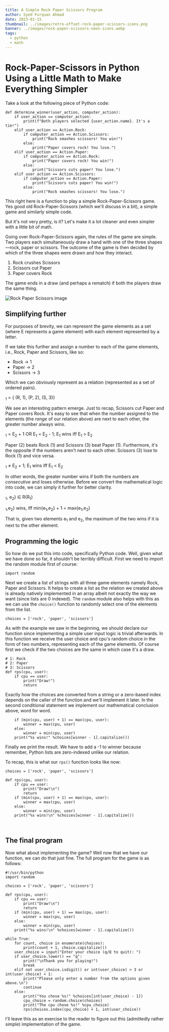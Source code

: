 ```yaml
---
title: A Simple Rock Paper Scissors Program
author: Syed Furquan Ahmad
date: 2023-01-15
thumbnail: ../images/retro-offset-rock-paper-scissors-icons.png
banner: ../images/rock-paper-scissors-neon-icons.webp
tags:
  - python
  - math
---
```

# Rock-Paper-Scissors in Python Using a Little Math to Make Everything Simpler

Take a look at the following piece of Python code:

```
def determine_winner(user_action, computer_action):
    if user_action == computer_action:
        print(f"Both players selected {user_action.name}. It's a tie!")
    elif user_action == Action.Rock:
        if computer_action == Action.Scissors:
            print("Rock smashes scissors! You win!")
        else:
            print("Paper covers rock! You lose.")
    elif user_action == Action.Paper:
        if computer_action == Action.Rock:
            print("Paper covers rock! You win!")
        else:
            print("Scissors cuts paper! You lose.")
    elif user_action == Action.Scissors:
        if computer_action == Action.Paper:
            print("Scissors cuts paper! You win!")
        else:
            print("Rock smashes scissors! You lose.")
```

This right here is a function to play a simple Rock-Paper-Scissors game. Yes good old Rock-Paper-Scissors (which we'll discuss in a bit), a simple game and similarly simple code.

But it's not very pretty, is it? Let's make it a lot cleaner and even simpler with a little bit of math.

Going over Rock-Paper-Scissors again, the rules of the game are simple. Two players each simultaneously draw a hand with one of the three shapes—rock, paper or scissors. The outcome of the game is then decided by which of the three shapes were drawn and how they interact.

1. Rock crushes Scissors
2. Scissors cut Paper
3. Paper covers Rock

The game ends in a draw (and perhaps a rematch) if both the players draw the same thing.

![Rock Paper Scissors image](../images/rock-paper-scissors.webp)

## Simplifying further

For purposes of brevity, we can represent the game elements as a set <math>E &isin; {R, P, S}</math> (where E represents a game element) with each element represented by a letter.

If we take this further and assign a number to each of the game elements, i.e., Rock, Paper and Scissors, like so:

* Rock -> 1
* Paper -> 2
* Scissors -> 3

Which we can obviously represent as a relation (represented as a set of ordered pairs).

<math>R<sub>1</sub> = { (R, 1), (P, 2), (S, 3)}</math>

We see an interesting pattern emerge. Just to recap, Scissors cut Paper and Paper covers Rock. It's easy to see that when the number assigned to the elements (the _range_ of our relation above) are next to each other, the greater number always wins.

<math>&forall; E<sub>1</sub> = E<sub>2</sub> + 1 OR E<sub>1</sub> = E<sub>2</sub> - 1; E<sub>1</sub> wins iff E<sub>1</sub> > E<sub>2</sub></math>

Paper (2) beats Rock (1) and Scissors (3) beat Paper (1). Furthermore, it's the opposite if the numbers aren't next to each other. Scissors (3) lose to Rock (1) and vice versa.

<math>&forall; E<sub>1</sub> &ne; E<sub>2</sub> + 1; E<sub>1</sub> wins iff E<sub>1</sub> < E<sub>2</sub></math>

In other words, the greater number wins if both the numbers are _consecutive_ and loses otherwise. Before we convert the mathematical logic into code, we can simply it further for better clarity.

<math>&forall; {e<sub>1</sub>, e<sub>2</sub>} &isin; R(R<sub>1</sub>)</math>

<math>max{e<sub>1</sub>,e<sub>2</sub>} wins, iff min{e<sub>1</sub>,e<sub>2</sub>} + 1 = max{e<sub>1</sub>,e<sub>2</sub>}</math>

That is, given two elements e<sub>1</sub> and e<sub>2</sub>, the maximum of the two wins if it is next to the other element.

## Programming the logic

So how do we put this into code, specifically Python code. Well, given what we have done so far, it shouldn't be terribly difficult. First we need to import the random module first of course:

```
import random
```

Next we create a list of strings with all three game elements namely Rock, Paper and Scissors. It helps to create a list as the relation we created above is already natively implemented in an array albeit not exactly the way we want (since lists are 0 indexed). The `random` module also helps with this as we can use the `choice()` function to randomly select one of the elements from the list.

```
choices = ['rock', 'paper', 'scissors']
```

As with the example we saw in the beginning, we should declare our function since implementing a simple user input logic is trivial afterwards. In this function we receive the user choice and cpu's random choice in the form of two numbers, representing each of the game elements. Of course first we check if the two choices are the same in which case it's a draw.

```
# 1: Rock
# 2: Paper
# 3: Scissors
def rps(cpu, user):
    if cpu == user:
        print("Draw!")
        return
```

 Exactly how the choices are converted from a string or a zero-based index depends on the caller of the function and we'll implement it later. In the second conditional statement we implement our mathematical conclusion above, word for word.

```
    if (min(cpu, user) + 1) == max(cpu, user):
        winner = max(cpu, user)
    else:
        winner = min(cpu, user)
    print("%s wins!" %choices[winner - 1].capitalize())
```

Finally we print the result. We have to add a -1 to winner because remember, Python lists are zero-indexed unlike our relation.

To recap, this is what our `rps()` function looks like now:

```
choices = ['rock', 'paper', 'scissors']

def rps(cpu, user):
    if cpu == user:
        print("Draw!\n")
        return
    if (min(cpu, user) + 1) == max(cpu, user):
        winner = max(cpu, user)
    else:
        winner = min(cpu, user)
    print("%s wins!\n" %choices[winner - 1].capitalize())
```

&nbsp;
## The final program

Now what about implementing the game? Well now that we have our function, we can do that just fine. The full program for the game is as follows:

```
#!/usr/bin/python
import random

choices = ['rock', 'paper', 'scissors']

def rps(cpu, user):
    if cpu == user:
        print("Draw!\n")
        return
    if (min(cpu, user) + 1) == max(cpu, user):
        winner = max(cpu, user)
    else:
        winner = min(cpu, user)
    print("%s wins!\n" %choices[winner - 1].capitalize())

while True:
    for count, choice in enumerate(choices):
        print(count + 1, choice.capitalize())
    user_choice = input("Enter your choice (q/Q to quit): ")
    if user_choice.lower() == "q":
        print("\nThank you for playing!")
        break
    elif not user_choice.isdigit() or int(user_choice) > 3 or int(user_choice) < 1:
        print("Please only enter a number from the options given above.\n")
        continue
    else:
        print("You chose %s!" %choices[int(user_choice) - 1])
        cpu_choice = random.choice(choices)
        print("The cpu chose %s!" %cpu_choice)
        rps(choices.index(cpu_choice) + 1, int(user_choice))
```

I'll leave this as an exercise to the reader to figure out this (admittedly rather simple) implementation of the game.